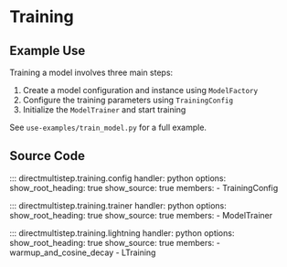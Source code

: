 # Training

## Example Use

Training a model involves three main steps:

1. Create a model configuration and instance using `ModelFactory`
2. Configure the training parameters using `TrainingConfig`
3. Initialize the `ModelTrainer` and start training

See `use-examples/train_model.py` for a full example.

## Source Code

::: directmultistep.training.config
    handler: python
    options:
      show_root_heading: true
      show_source: true
      members:
        - TrainingConfig

::: directmultistep.training.trainer
    handler: python
    options:
      show_root_heading: true
      show_source: true
      members:
        - ModelTrainer

::: directmultistep.training.lightning
    handler: python
    options:
      show_root_heading: true
      show_source: true
      members:
        - warmup_and_cosine_decay
        - LTraining
